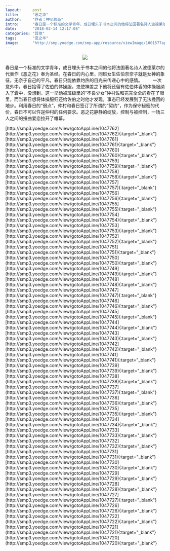 ```yaml
---
layout:     post
title:      "恶之华"
author:     "作者：押见修造"
intro:      "春日是一个标准的文学青年，成日埋头于书本之间的他将法国著名诗人波德莱尔的代表作《恶之花》奉为圣经。在春日的内心里，同班女生佐伯奈奈子就是女神的象征，无奈于自己的平凡，春日只能依靠灼热的目光来传递心中的感情。 　　一次意外中，春日拾得了佐伯的体操服，鬼使神差之下他将还留有佐伯体香的体操服纳入了囊中，没想到，这一举动被班级里的“不良少女”仲村佐和完完全全的看在了眼里，而当春日想将体操服归还给佐伯之时他才发现，事态已经发展到了无法挽回的地步。利用春日的“弱点”，仲村和春日签订了所谓的“契约”，作为保守秘密的代价，春日不可以忤逆仲村的任何要求。恶之花静静的绽放，控制与被控制，一场三人之间的扭曲爱恋拉开了帷幕。"
date:       "2018-02-14 12:17:08"
categories: "其他"
tags:       "恶之华"
image:      "http://smp.yoedge.com/smp-app/resource/viewImage/1001577appline.png"
---
```

<div style="text-align: center">
<p><img src="http://smp.yoedge.com/smp-app/resource/viewImage/1001577appline.png"/></p>
</div>
<p class="post-meta">
<span>春日是一个标准的文学青年，成日埋头于书本之间的他将法国著名诗人波德莱尔的代表作《恶之花》奉为圣经。在春日的内心里，同班女生佐伯奈奈子就是女神的象征，无奈于自己的平凡，春日只能依靠灼热的目光来传递心中的感情。 　　一次意外中，春日拾得了佐伯的体操服，鬼使神差之下他将还留有佐伯体香的体操服纳入了囊中，没想到，这一举动被班级里的“不良少女”仲村佐和完完全全的看在了眼里，而当春日想将体操服归还给佐伯之时他才发现，事态已经发展到了无法挽回的地步。利用春日的“弱点”，仲村和春日签订了所谓的“契约”，作为保守秘密的代价，春日不可以忤逆仲村的任何要求。恶之花静静的绽放，控制与被控制，一场三人之间的扭曲爱恋拉开了帷幕。</span>
</p>
[http://smp3.yoedge.com/view/gotoAppLine/1047762](http://smp3.yoedge.com/view/gotoAppLine/1047762){:target="_blank"}
[http://smp3.yoedge.com/view/gotoAppLine/1047761](http://smp3.yoedge.com/view/gotoAppLine/1047761){:target="_blank"}
[http://smp3.yoedge.com/view/gotoAppLine/1047760](http://smp3.yoedge.com/view/gotoAppLine/1047760){:target="_blank"}
[http://smp3.yoedge.com/view/gotoAppLine/1047759](http://smp3.yoedge.com/view/gotoAppLine/1047759){:target="_blank"}
[http://smp3.yoedge.com/view/gotoAppLine/1047758](http://smp3.yoedge.com/view/gotoAppLine/1047758){:target="_blank"}
[http://smp3.yoedge.com/view/gotoAppLine/1047757](http://smp3.yoedge.com/view/gotoAppLine/1047757){:target="_blank"}
[http://smp3.yoedge.com/view/gotoAppLine/1047756](http://smp3.yoedge.com/view/gotoAppLine/1047756){:target="_blank"}
[http://smp3.yoedge.com/view/gotoAppLine/1047755](http://smp3.yoedge.com/view/gotoAppLine/1047755){:target="_blank"}
[http://smp3.yoedge.com/view/gotoAppLine/1047754](http://smp3.yoedge.com/view/gotoAppLine/1047754){:target="_blank"}
[http://smp3.yoedge.com/view/gotoAppLine/1047753](http://smp3.yoedge.com/view/gotoAppLine/1047753){:target="_blank"}
[http://smp3.yoedge.com/view/gotoAppLine/1047752](http://smp3.yoedge.com/view/gotoAppLine/1047752){:target="_blank"}
[http://smp3.yoedge.com/view/gotoAppLine/1047751](http://smp3.yoedge.com/view/gotoAppLine/1047751){:target="_blank"}
[http://smp3.yoedge.com/view/gotoAppLine/1047750](http://smp3.yoedge.com/view/gotoAppLine/1047750){:target="_blank"}
[http://smp3.yoedge.com/view/gotoAppLine/1047749](http://smp3.yoedge.com/view/gotoAppLine/1047749){:target="_blank"}
[http://smp3.yoedge.com/view/gotoAppLine/1047748](http://smp3.yoedge.com/view/gotoAppLine/1047748){:target="_blank"}
[http://smp3.yoedge.com/view/gotoAppLine/1047747](http://smp3.yoedge.com/view/gotoAppLine/1047747){:target="_blank"}
[http://smp3.yoedge.com/view/gotoAppLine/1047746](http://smp3.yoedge.com/view/gotoAppLine/1047746){:target="_blank"}
[http://smp3.yoedge.com/view/gotoAppLine/1047745](http://smp3.yoedge.com/view/gotoAppLine/1047745){:target="_blank"}
[http://smp3.yoedge.com/view/gotoAppLine/1047744](http://smp3.yoedge.com/view/gotoAppLine/1047744){:target="_blank"}
[http://smp3.yoedge.com/view/gotoAppLine/1047743](http://smp3.yoedge.com/view/gotoAppLine/1047743){:target="_blank"}
[http://smp3.yoedge.com/view/gotoAppLine/1047742](http://smp3.yoedge.com/view/gotoAppLine/1047742){:target="_blank"}
[http://smp3.yoedge.com/view/gotoAppLine/1047741](http://smp3.yoedge.com/view/gotoAppLine/1047741){:target="_blank"}
[http://smp3.yoedge.com/view/gotoAppLine/1047739](http://smp3.yoedge.com/view/gotoAppLine/1047739){:target="_blank"}
[http://smp3.yoedge.com/view/gotoAppLine/1047738](http://smp3.yoedge.com/view/gotoAppLine/1047738){:target="_blank"}
[http://smp3.yoedge.com/view/gotoAppLine/1047737](http://smp3.yoedge.com/view/gotoAppLine/1047737){:target="_blank"}
[http://smp3.yoedge.com/view/gotoAppLine/1047736](http://smp3.yoedge.com/view/gotoAppLine/1047736){:target="_blank"}
[http://smp3.yoedge.com/view/gotoAppLine/1047735](http://smp3.yoedge.com/view/gotoAppLine/1047735){:target="_blank"}
[http://smp3.yoedge.com/view/gotoAppLine/1047734](http://smp3.yoedge.com/view/gotoAppLine/1047734){:target="_blank"}
[http://smp3.yoedge.com/view/gotoAppLine/1047733](http://smp3.yoedge.com/view/gotoAppLine/1047733){:target="_blank"}
[http://smp3.yoedge.com/view/gotoAppLine/1047732](http://smp3.yoedge.com/view/gotoAppLine/1047732){:target="_blank"}
[http://smp3.yoedge.com/view/gotoAppLine/1047731](http://smp3.yoedge.com/view/gotoAppLine/1047731){:target="_blank"}
[http://smp3.yoedge.com/view/gotoAppLine/1047730](http://smp3.yoedge.com/view/gotoAppLine/1047730){:target="_blank"}
[http://smp3.yoedge.com/view/gotoAppLine/1047729](http://smp3.yoedge.com/view/gotoAppLine/1047729){:target="_blank"}
[http://smp3.yoedge.com/view/gotoAppLine/1047728](http://smp3.yoedge.com/view/gotoAppLine/1047728){:target="_blank"}
[http://smp3.yoedge.com/view/gotoAppLine/1047727](http://smp3.yoedge.com/view/gotoAppLine/1047727){:target="_blank"}
[http://smp3.yoedge.com/view/gotoAppLine/1047726](http://smp3.yoedge.com/view/gotoAppLine/1047726){:target="_blank"}
[http://smp3.yoedge.com/view/gotoAppLine/1047722](http://smp3.yoedge.com/view/gotoAppLine/1047722){:target="_blank"}
[http://smp3.yoedge.com/view/gotoAppLine/1047721](http://smp3.yoedge.com/view/gotoAppLine/1047721){:target="_blank"}
[http://smp3.yoedge.com/view/gotoAppLine/1047720](http://smp3.yoedge.com/view/gotoAppLine/1047720){:target="_blank"}


